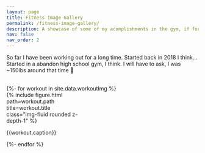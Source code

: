 ```yaml
---
layout: page
title: Fitness Image Gallery
permalink: /fitness-image-gallery/
description: A showcase of some of my acomplishments in the gym, if for nothing more than personal tracking && goals. 
nav: false
nav_order: 2
---
```


So far I have been working out for a long time. Started back in 2018 I think... 
Started in a abandon high school gym, I think. I will have to ask, I was ~150lbs around that time 🤔

<br />

<div class="grid">
  {%- for workout in site.data.workoutImg %}
      <div class="grid-item">
          {% include figure.html path=workout.path title=workout.title class="img-fluid rounded z-depth-1" %}
          <p>{{workout.caption}}</p>
      </div>
  {%- endfor %}
</div>

<style>
  .grid-item { width: 20vw; }
  .grid-item--width2 { width: 25vw; }
</style>